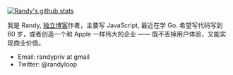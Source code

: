[![Randy's github stats](https://github-readme-stats.vercel.app/api?username=djyde)](https://github.com/anuraghazra/github-readme-stats)

我是 Randy, [独立博客](https://lutaonan.com)作者，主要写 JavaScript, 最近在学 Go. 希望写代码写到 60 岁，或者创造一个和 Apple 一样伟大的企业 —— 既不丢掉用户体验，又能实现商业价值。

- Email: randypriv at gmail
- Twitter: @randyloop
